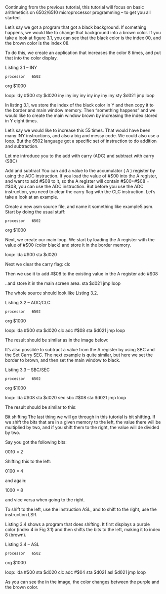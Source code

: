 Continuing from the previous tutorial, this tutorial will focus on basic arithmetic’s on 6502/6510 microprocessor programming – to get you all started.

Let’s say we got a program that got a black background. If something happens, we would like to change that background into a brown color. If you take a look at figure 3.1, you can see that the black color is the index 00, and the brown color is the index 08.

To do this, we create an application that increases the color 8 times, and put that into the color display.

Listing 3.1 – INY

    processor   6502
org    $1000

loop:    ldy #$00
sty $d020
iny
iny
iny
iny
iny
iny
iny
iny
sty $d021
jmp loop

In listing 3.1, we store the index of the black color in Y and then copy it to the border and main window memory. Then “something happens” and we would like to create the main window brown by increasing the index stored in Y eight times.

Let’s say we would like to increase this 55 times. That would have been many INY instructions, and also a big and messy code. We could also use a loop. But the 6502 language got a specific set of instruction to do addition and subtraction.

Let me introduce you to the add with carry (ADC) and subtract with carry (SBC)

Add and subtract
You can add a value to the accumulator ( A ) register by using the ADC instruction. If you load the value of #$00 into the A register, and want to add #$08 to it, so the A register will contain #$00+#$08 = #$08, you can use the ADC instruction. But before you use the ADC instruction, you need to clear the carry flag with the CLC instruction. Let’s take a look at an example.

Create a new asm source file, and name it something like example5.asm.
Start by doing the usual stuff:

    processor   6502
org    $1000

Next, we create our main loop. We start by loading the A register with the value of #$00 (color black) and store it in the border memory.

loop:    lda #$00
sta $d020

Next we clear the carry flag:
             clc

Then we use it to add #$08 to the existing value in the A register
             adc #$08

..and store it in the main screen area.
             sta $d021
jmp loop

The whole source should look like Listing 3.2.

Listing 3.2 – ADC/CLC

    processor   6502
org    $1000

loop:    lda #$00
sta $d020
clc
adc #$08
sta $d021
jmp loop

The result should be similar as in the image below:

It’s also possible to subtract a value from the A register by using SBC and the Set Carry SEC. The next example is quite similar, but here we set the border to brown, and then set the main window to black.

Listing 3.3 – SBC/SEC

    processor   6502
org    $1000

loop:    lda #$08
sta $d020
sec
sbc #$08
sta $d021
jmp loop

The result should be similar to this:

Bit shifting
The last thing we will go through in this tutorial is bit shifting. If we shift the bits that are in a given memory to the left, the value there will be multiplied by two, and if you shift them to the right, the value will de divided by two.

Say you got the following bits:

0010 = 2

Shifting this to the left:

0100 = 4

and again:

1000 = 8

and vice versa when going to the right.

To shift to the left, use the instruction ASL, and to shift to the right, use the instruction LSR.

Listing 3.4 shows a program that does shifting. It first displays a purple color (index 4 in Fig 3.1) and then shifts the bits to the left, making it to index 8 (brown).

Listing 3.4 – ASL

    processor   6502
org    $1000

loop:    lda #$00
sta $d020
clc
adc #$04
sta $d021
asl $d021
jmp loop

As you can see the in the image, the color changes between the purple and the brown color.
